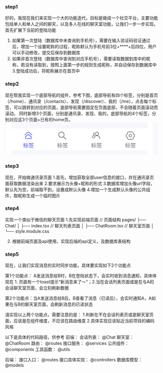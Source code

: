 ### step1
好的，我现在我们来实现一个大的功能迭代，目标是做成一个社交平台，主要功能包括单人和单人之间的聊天，以及多人在线的聊天室功能，让我们一步一步实现。
首先扩展下当前的登陆功能
1. 如果第一次登陆（数据库中未查询到手机号），需要在输入验证码验证通过后，增加一个设置昵称的过程，昵称默认为手机号前3位+****+后四位，用户可以手动修改，提交后保存到数据库
2. 如果非首次登陆（数据库中查询到对应手机号），需要读取数据到库中的昵称，若没有读取到，按照上面第一步的规则生成昵称，并自动保存到数据库中
3.登陆成功后，将昵称展示在首页中

### step2
现在帮我实现一个底部导航的组件，参考下图，底部导航有四个标签，分别是首页（/home）、通讯录（/contacts）、发现（/discover）、我的（/me），点击每个标签，可以跳转到对应的页面，底部导航需要固定在页面底部，不会随着页面滚动而滚动。
同时新增3个页面，分别是通讯录、发现、我的，底部导航的4个标签，分别对应这3个页面+已有的home页。
![alt text](tabbar.png)

### step3
现在，开始做通讯录页面
1.首先，增加获取全部user信息的接口，并在通讯录页面获取数据渲染出来
2.要求展示为头像+昵称的形式
3.数据库增加头像url字段，默认先为空，前端取不到，设置成默认头像
4.增加一个生成默认头像的公共组件，取昵称生成一个临时图片

### step4
实现一个类似于微信的聊天页面
1.先实现前端页面
// 页面结构
pages/
├── Chat/
│   ├── index.tsx          // 聊天列表页面
│   ├── ChatRoom.tsx      // 聊天室页面
│   └── style.module.css

2. 根据前端页面及api使用，实现后端的api定义，及数据库表结构

### step5
现在，让我们实现消息的实时同步功能，具体要实现如下2个功能点

第1个功能点： A发送消息给B时，B在登陆状态下，会实时收到消息通知，具体体现在 1. 页面有一个toast提示“新消息来了～”；2.当在会话列表页面或是在与A的会话聊天室页面，会立刻刷新数据

第2个功能点：当A发送消息给B后，B查看了消息（已读后），会实时通知A，A如果在与B的聊天室页面，会刷新消息的已读状态

请实现以上两个功能点，需要注意的是：
1.判断在不在会话列表页或是聊天室页面，应该是在组件维度，不应该在路由维度
2.具体实现应该贴近当前项目的编码风格

以下是具体的代码路径，供参考
前端：
会话列表： @Chat 
聊天室： @ChatRoom 
路由： @routes 
接口服务： @services 
公共组件： @components 
工具函数： @utils 

后端：
接口入口： @routes 
接口具体实现： @controllers 
数据库模型： @models 

